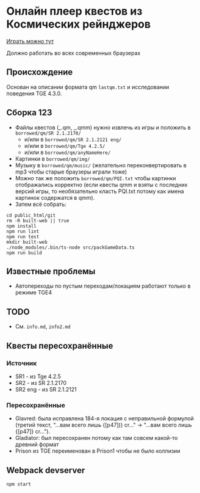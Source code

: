 # Онлайн плеер квестов из Космических рейнджеров

[Играть можно тут](https://spacerangers.gitlab.io)

Должно работать во всех современных браузерах

## Происхождение

Основан на описании формата qm `lastqm.txt` и исследовании поведения TGE 4.3.0.

## Сборка 123

- Файлы квестов (_.qm, _.qmm) нужно извлечь из игры и положить в `borrowed/qm/SR 2.1.2170/`
  - и/или в `borrowed/qm/SR 2.1.2121 eng/`
  - и/или в `borrowed/qm/Tge 4.2.5/`
  - и/или в `borrowed/qm/anyNameHere/`
- Картинки в `borrowed/qm/img/`
- Музыку в `borrowed/qm/music/` (желательно переконвертировать в mp3 чтобы старые браузеры играли тоже)
- Можно так же положить `borrowed/qm/PQI.txt` чтобы картинки отображались корректно (если квесты qmm и взяты с последних версий игры, то необязательно класть PQI.txt потому как имена картинок содержатся в qmm).
- Затем всё собрать:

```
cd public_html/git
rm -R built-web || true
npm install
npm run lint
npm run test
mkdir built-web
./node_modules/.bin/ts-node src/packGameData.ts
npm run build

```

## Известные проблемы

- Автопереходы по пустым переходам/локациям работают только в режиме TGE4

## TODO

- См. `info.md`, `info2.md`

## Квесты пересохранённые

### Источник

- SR1 - из Tge 4.2.5
- SR2 - из SR 2.1.2170
- SR2 eng - из SR 2.1.2121

### Пересохранённые

- Glavred: была исправлена 184-я локация с неправильной формулой (третий текст, "...вам всего лишь {[p47])} cr..." -> "...вам всего лишь {[p47]} cr...").
- Gladiator: был пересохранен потому как там совсем какой-то древний формат
- Prison из TGE переименован в Prison1 чтобы не было коллизии

## Webpack devserver

`npm start`
